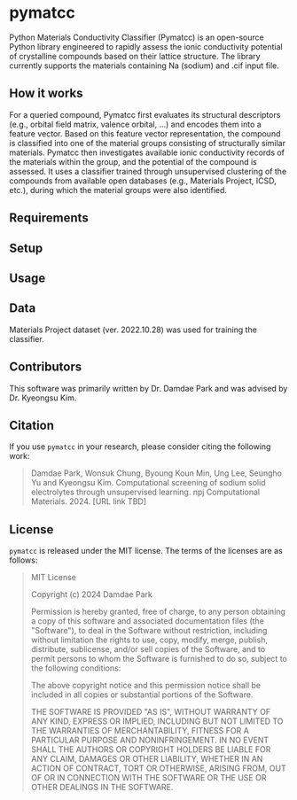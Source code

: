 # pymatcc
Python Materials Conductivity Classifier (Pymatcc) is an open-source Python library engineered to rapidly assess the ionic conductivity potential of crystalline compounds based on their lattice structure. The library currently supports the materials containing Na (sodium) and .cif input file.

## How it works
For a queried compound, Pymatcc first evaluates its structural descriptors (e.g., orbital field matrix, valence orbital, ...) and encodes them into a feature vector. Based on this feature vector representation, the compound is classified into one of the material groups consisting of structurally similar materials. Pymatcc then investigates available ionic conductivity records of the materials within the group, and the potential of the compound is assessed. It uses a classifier trained through unsupervised clustering of the compounds from available open databases (e.g., Materials Project, ICSD, etc.), during which the material groups were also identified. <br/>


## Requirements

## Setup

## Usage


## Data
Materials Project dataset (ver. 2022.10.28) was used for training the classifier.

## Contributors
This software was primarily written by Dr. Damdae Park and was advised by Dr. Kyeongsu Kim.

## Citation
If you use `pymatcc` in your research, please consider citing the following work:
	
> Damdae Park, Wonsuk Chung, Byoung Koun Min, Ung Lee, Seungho Yu and Kyeongsu Kim.
> Computational screening of sodium solid electrolytes through unsupervised learning.
> npj Computational Materials. 2024. [URL link TBD]

## License
`pymatcc` is released under the MIT license. The terms of the licenses are as follows:

> MIT License
> 
> Copyright (c) 2024 Damdae Park
>
> Permission is hereby granted, free of charge, to any person obtaining a copy of this software
> and associated documentation files (the "Software"), to deal in the Software without restriction,
> including without limitation the rights to use, copy, modify, merge, publish, distribute, sublicense,
> and/or sell copies of the Software, and to permit persons to whom the Software is furnished to do so,
> subject to the following conditions:
>
> The above copyright notice and this permission notice shall be included in all copies or substantial portions of the Software.
>
> THE SOFTWARE IS PROVIDED "AS IS", WITHOUT WARRANTY OF ANY KIND, EXPRESS OR IMPLIED, INCLUDING BUT
> NOT LIMITED TO THE WARRANTIES OF MERCHANTABILITY, FITNESS FOR A PARTICULAR PURPOSE AND NONINFRINGEMENT.
> IN NO EVENT SHALL THE AUTHORS OR COPYRIGHT HOLDERS BE LIABLE FOR ANY CLAIM, DAMAGES OR OTHER LIABILITY,
> WHETHER IN AN ACTION OF CONTRACT, TORT OR OTHERWISE, ARISING FROM, OUT OF OR IN CONNECTION WITH
> THE SOFTWARE OR THE USE OR OTHER DEALINGS IN THE SOFTWARE.
